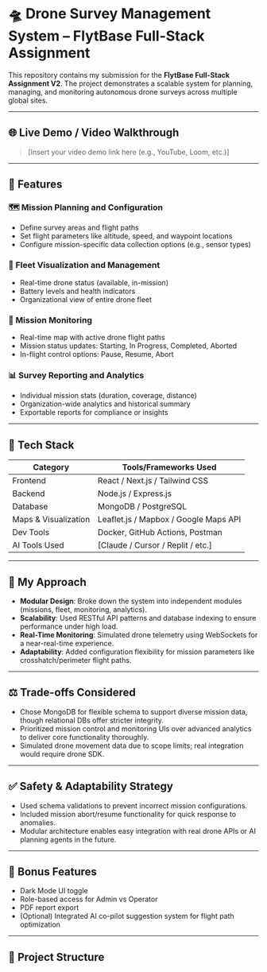 # 🛸 Drone Survey Management System – FlytBase Full-Stack Assignment

This repository contains my submission for the **FlytBase Full-Stack Assignment V2**. The project demonstrates a scalable system for planning, managing, and monitoring autonomous drone surveys across multiple global sites.

---

## 🌐 Live Demo / Video Walkthrough
> [Insert your video demo link here (e.g., YouTube, Loom, etc.)]

---

## 📌 Features

### 🗺️ Mission Planning and Configuration
- Define survey areas and flight paths
- Set flight parameters like altitude, speed, and waypoint locations
- Configure mission-specific data collection options (e.g., sensor types)

### 🚁 Fleet Visualization and Management
- Real-time drone status (available, in-mission)
- Battery levels and health indicators
- Organizational view of entire drone fleet

### 📡 Mission Monitoring
- Real-time map with active drone flight paths
- Mission status updates: Starting, In Progress, Completed, Aborted
- In-flight control options: Pause, Resume, Abort

### 📊 Survey Reporting and Analytics
- Individual mission stats (duration, coverage, distance)
- Organization-wide analytics and historical summary
- Exportable reports for compliance or insights

---

## 🧰 Tech Stack

| Category        | Tools/Frameworks Used          |
|----------------|--------------------------------|
| Frontend       | React / Next.js / Tailwind CSS |
| Backend        | Node.js / Express.js           |
| Database       | MongoDB / PostgreSQL           |
| Maps & Visualization | Leaflet.js / Mapbox / Google Maps API |
| Dev Tools      | Docker, GitHub Actions, Postman|
| AI Tools Used  | [Claude / Cursor / Replit / etc.] |

---

## 🧠 My Approach

- **Modular Design**: Broke down the system into independent modules (missions, fleet, monitoring, analytics).
- **Scalability**: Used RESTful API patterns and database indexing to ensure performance under high load.
- **Real-Time Monitoring**: Simulated drone telemetry using WebSockets for a near-real-time experience.
- **Adaptability**: Added configuration flexibility for mission parameters like crosshatch/perimeter flight paths.

---

## ⚖️ Trade-offs Considered

- Chose MongoDB for flexible schema to support diverse mission data, though relational DBs offer stricter integrity.
- Prioritized mission control and monitoring UIs over advanced analytics to deliver core functionality thoroughly.
- Simulated drone movement data due to scope limits; real integration would require drone SDK.

---

## ✅ Safety & Adaptability Strategy

- Used schema validations to prevent incorrect mission configurations.
- Included mission abort/resume functionality for quick response to anomalies.
- Modular architecture enables easy integration with real drone APIs or AI planning agents in the future.

---

## 🧪 Bonus Features

- Dark Mode UI toggle
- Role-based access for Admin vs Operator
- PDF report export
- (Optional) Integrated AI co-pilot suggestion system for flight path optimization

---

## 📂 Project Structure

